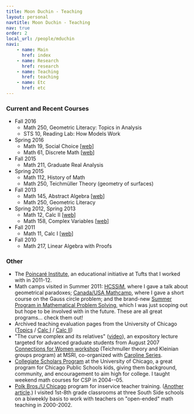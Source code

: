 ```yaml
---
title: Moon Duchin - Teaching
layout: personal
navtitle: Moon Duchin - Teaching
nav: true
order: 2
local_url: /people/mduchin
navi:
    - name: Main
      href: index
    - name: Research
      href: research
    - name: Teaching
      href: teaching
    - name: Etc
      href: etc
---
```


### Current and Recent Courses

* Fall 2016
    * Math 250, Geometric Literacy: Topics in Analysis
    * STS 10, Reading Lab: How Models Work
* Spring 2016
    * Math 19, Social Choice [[web](http://courses.math.tufts.edu/math19/duchin/")]
    * Math 61, Discrete Math [[web](http://courses.math.tufts.edu/math61/)]
* Fall 2015
    * Math 211, Graduate Real Analysis
* Spring 2015
    * Math 112, History of Math
    * Math 250, Teichmüller Theory (geometry of surfaces)
* Fall 2013
    * Math 145, Abstract Algebra [[web](http://gmcninch.math.tufts.edu/Courses/Math145-2013-Fall/Math145-Fall2013.html)]
    * Math 250, Geometric Literacy
* Spring 2012, Spring 2013
    * Math 12, Calc II [[web](http://mduchin.math.tufts.edu/math34/)]
    * Math 158, Complex Variables [[web](http://mduchin.math.tufts.edu/math158/)]
* Fall 2011
    * Math 11, Calc I [[web](http://mduchin.math.tufts.edu/math11/)]
* Fall 2010
    * Math 217, Linear Algebra with Proofs


### Other

* The [Poincaré Institute](http://sites.tufts.edu/poincare/), an educational initiative at Tufts that I worked with in 2011-12.
* Math camps visited in Summer 2011: [HCSSiM](http://www.hcssim.org/), where I gave a talk about geometrical paradoxes; [Canada/USA Mathcamp](http://www.mathcamp.org/), where I gave a short course on the Gauss circle problem; and the brand-new [Summer Program in Mathematical Problem Solving](http://spmps.weebly.com/), which I was just scoping out but hope to be involved with in the future. These are all great programs... check them out!
* Archived teaching evaluation pages from the University of Chicago ([Topics](http://www.math.uchicago.edu/~mduchin/evals/112.htm) / [Calc I](http://www.math.uchicago.edu/~mduchin/evals/151.htm) / [Calc II](http://www.math.uchicago.edu/~mduchin/evals/152.htm))
* "The curve complex and its relatives" ([video](http://www.msri.org/web/msri/online-videos/-/video/showStream/12504/popup)), an expository lecture targeted for advanced graduate students from August 2007 [Connections for Women workshop](https://mduchin.math.tufts.edu/UCD/conn.html) (Teichmuller theory and Kleinian groups program) at MSRI, co-organized with [Caroline Series](http://www2.warwick.ac.uk/fac/sci/maths/people/staff/Caroline_Series/).
* [Collegiate Scholars Program](http://collegiatescholars.uchicago.edu/) at the University of Chicago, a great program for Chicago Public Schools kids, giving them background, community, and encouragement to aim high for college. I taught weekend math courses for CSP in 2004--05.
* [Polk Bros./U Chicago](http://chronicle.uchicago.edu/021107/math.shtml) program for inservice teacher training. ([Another article](http://chronicle.uchicago.edu/070510/skills.shtml).) I visited 1st-8th grade classrooms at three South Side schools on a biweekly basis to work with teachers on "open-ended" math teaching in 2000-2002. 